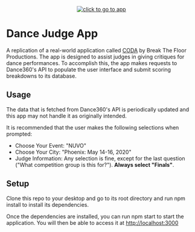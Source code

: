 <p align="center"><a href="https://dance-360.netlify.app/"><img src="https://i.imgur.com/3D6I6Qu.gif" title="click to go to app" /></a></p>

# Dance Judge App

A replication of a real-world application called [CODA](https://coda.breakthefloor.com/)
by Break The Floor Productions. The app is designed to assist judges in giving critiques for dance performances. To accomplish this, the app makes requests to Dance360's API to populate the user interface and submit scoring breakdowns to its database.

## Usage

The data that is fetched from Dance360's API is periodically updated and this app may not handle it as originally intended.

It is recommended that the user makes the following selections when prompted:

- Choose Your Event: "NUVO"
- Choose Your City: "Phoenix: May 14-16, 2020"
- Judge Information: Any selection is fine, except for the last question ("What competition group is this for?"). **Always select "Finals"**.

## Setup

Clone this repo to your desktop and go to its root directory and run npm install to install its dependencies.

Once the dependencies are installed, you can run npm start to start the application. You will then be able to access it at [http://localhost:3000](http://localhost:3000)
